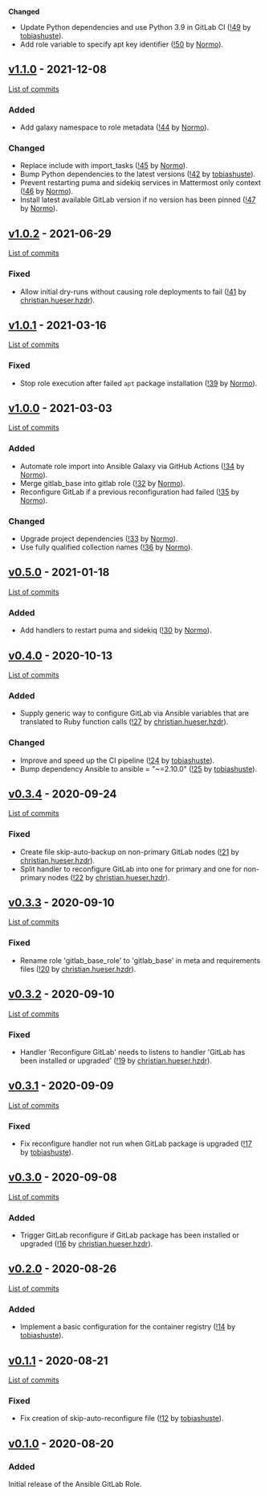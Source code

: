 **Changed**

- Update Python dependencies and use Python 3.9 in GitLab CI
  ([!49](https://gitlab.com/hifis/ansible/gitlab-role/-/merge_requests/49)
  by [tobiashuste](https://gitlab.com/tobiashuste)).
- Add role variable to specify apt key identifier
  ([!50](https://gitlab.com/hifis/ansible/gitlab-role/-/merge_requests/50)
  by [Normo](https://gitlab.com/Normo)).

## [v1.1.0](https://github.com/hifis-net/ansible-role-gitlab/releases/tag/v1.1.0) - 2021-12-08

[List of commits](https://github.com/hifis-net/ansible-role-gitlab/compare/v1.0.2...v1.1.0)

### Added

- Add galaxy namespace to role metadata
  ([!44](https://gitlab.com/hifis/ansible/gitlab-role/-/merge_requests/44)
  by [Normo](https://gitlab.com/Normo)).

### Changed

- Replace include with import_tasks
  ([!45](https://gitlab.com/hifis/ansible/gitlab-role/-/merge_requests/45)
  by [Normo](https://gitlab.com/Normo)).
- Bump Python dependencies to the latest versions
  ([!42](https://gitlab.com/hifis/ansible/gitlab-role/-/merge_requests/42)
  by [tobiashuste](https://gitlab.com/tobiashuste)).
- Prevent restarting puma and sidekiq services in Mattermost only context
  ([!46](https://gitlab.com/hifis/ansible/gitlab-role/-/merge_requests/46)
  by [Normo](https://gitlab.com/Normo)).
- Install latest available GitLab version if no version has been pinned
  ([!47](https://gitlab.com/hifis/ansible/gitlab-role/-/merge_requests/47)
  by [Normo](https://gitlab.com/Normo)).

## [v1.0.2](https://github.com/hifis-net/ansible-role-gitlab/releases/tag/v1.0.2) - 2021-06-29

[List of commits](https://github.com/hifis-net/ansible-role-gitlab/compare/v1.0.1...v1.0.2)

### Fixed

- Allow initial dry-runs without causing role deployments to fail
  ([!41](https://gitlab.com/hifis/ansible/gitlab-role/-/merge_requests/41)
  by [christian.hueser.hzdr](https://gitlab.com/christian.hueser.hzdr)).

## [v1.0.1](https://github.com/hifis-net/ansible-role-gitlab/releases/tag/v1.0.1) - 2021-03-16

[List of commits](https://github.com/hifis-net/ansible-role-gitlab/compare/v1.0.0...v1.0.1)

### Fixed

- Stop role execution after failed ``apt`` package installation
  ([!39](https://gitlab.com/hifis/ansible/gitlab-role/-/merge_requests/39)
  by [Normo](https://gitlab.com/Normo)).

## [v1.0.0](https://github.com/hifis-net/ansible-role-gitlab/releases/tag/v1.0.0) - 2021-03-03

[List of commits](https://github.com/hifis-net/ansible-role-gitlab/compare/v0.5.0...v1.0.0)

### Added

- Automate role import into Ansible Galaxy via GitHub Actions
  ([!34](https://gitlab.com/hifis/ansible/gitlab-role/-/merge_requests/34)
  by [Normo](https://gitlab.com/Normo)).
- Merge gitlab_base into gitlab role
  ([!32](https://gitlab.com/hifis/ansible/gitlab-role/-/merge_requests/32)
  by [Normo](https://gitlab.com/Normo)).
- Reconfigure GitLab if a previous reconfiguration had failed
  ([!35](https://gitlab.com/hifis/ansible/gitlab-role/-/merge_requests/35)
  by [Normo](https://gitlab.com/Normo)).

### Changed

- Upgrade project dependencies
  ([!33](https://gitlab.com/hifis/ansible/gitlab-role/-/merge_requests/33)
  by [Normo](https://gitlab.com/Normo)).
- Use fully qualified collection names
  ([!36](https://gitlab.com/hifis/ansible/gitlab-role/-/merge_requests/36)
  by [Normo](https://gitlab.com/Normo)).

## [v0.5.0](https://github.com/hifis-net/ansible-role-gitlab/releases/tag/v0.5.0) - 2021-01-18

[List of commits](https://github.com/hifis-net/ansible-role-gitlab/compare/v0.4.0...v0.5.0)

### Added

- Add handlers to restart puma and sidekiq
  ([!30](https://gitlab.com/hifis/ansible/gitlab-role/-/merge_requests/30)
  by [Normo](https://gitlab.com/Normo)).

## [v0.4.0](https://github.com/hifis-net/ansible-role-gitlab/releases/tag/v0.4.0) - 2020-10-13

[List of commits](https://github.com/hifis-net/ansible-role-gitlab/compare/v0.3.4...v0.4.0)

### Added

- Supply generic way to configure GitLab via Ansible variables that are translated to Ruby function calls
  ([!27](https://gitlab.com/hifis/ansible/gitlab-role/-/merge_requests/27)
  by [christian.hueser.hzdr](https://gitlab.com/christian.hueser.hzdr)).

### Changed

- Improve and speed up the CI pipeline
  ([!24](https://gitlab.com/hifis/ansible/gitlab-role/-/merge_requests/24)
  by [tobiashuste](https://gitlab.com/tobiashuste)).
- Bump dependency Ansible to ansible = "~=2.10.0"
  ([!25](https://gitlab.com/hifis/ansible/gitlab-role/-/merge_requests/25)
  by [tobiashuste](https://gitlab.com/tobiashuste)).

## [v0.3.4](https://github.com/hifis-net/ansible-role-gitlab/releases/tag/v0.3.4) - 2020-09-24

[List of commits](https://github.com/hifis-net/ansible-role-gitlab/compare/v0.3.3...v0.3.4)

### Fixed

- Create file skip-auto-backup on non-primary GitLab nodes
  ([!21](https://gitlab.com/hifis/ansible/gitlab-role/-/merge_requests/21)
  by [christian.hueser.hzdr](https://gitlab.com/christian.hueser.hzdr)).
- Split handler to reconfigure GitLab into one for primary and one for non-primary nodes
  ([!22](https://gitlab.com/hifis/ansible/gitlab-role/-/merge_requests/22)
  by [christian.hueser.hzdr](https://gitlab.com/christian.hueser.hzdr)).

## [v0.3.3](https://github.com/hifis-net/ansible-role-gitlab/releases/tag/v0.3.3) - 2020-09-10

[List of commits](https://github.com/hifis-net/ansible-role-gitlab/compare/v0.3.2...v0.3.3)

### Fixed

- Rename role 'gitlab_base_role' to 'gitlab_base' in meta and requirements files
  ([!20](https://gitlab.com/hifis/ansible/gitlab-role/-/merge_requests/20)
  by [christian.hueser.hzdr](https://gitlab.com/christian.hueser.hzdr)).

## [v0.3.2](https://github.com/hifis-net/ansible-role-gitlab/releases/tag/v0.3.2) - 2020-09-10

[List of commits](https://github.com/hifis-net/ansible-role-gitlab/compare/v0.3.1...v0.3.2)

### Fixed

- Handler 'Reconfigure GitLab' needs to listens to handler 'GitLab has been installed or upgraded'
  ([!19](https://gitlab.com/hifis/ansible/gitlab-role/-/merge_requests/19)
  by [christian.hueser.hzdr](https://gitlab.com/christian.hueser.hzdr)).

## [v0.3.1](https://github.com/hifis-net/ansible-role-gitlab/releases/tag/v0.3.1) - 2020-09-09

[List of commits](https://github.com/hifis-net/ansible-role-gitlab/compare/v0.3.0...v0.3.1)

### Fixed

- Fix reconfigure handler not run when GitLab package is upgraded
  ([!17](https://gitlab.com/hifis/ansible/gitlab-role/-/merge_requests/17)
  by [tobiashuste](https://gitlab.com/tobiashuste)).

## [v0.3.0](https://github.com/hifis-net/ansible-role-gitlab/releases/tag/v0.3.0) - 2020-09-08

[List of commits](https://github.com/hifis-net/ansible-role-gitlab/compare/v0.2.0...v0.3.0)

### Added

- Trigger GitLab reconfigure if GitLab package has been installed or upgraded
  ([!16](https://gitlab.com/hifis/ansible/gitlab-role/-/merge_requests/16)
  by [christian.hueser.hzdr](https://gitlab.com/christian.hueser.hzdr)).

## [v0.2.0](https://github.com/hifis-net/ansible-role-gitlab/releases/tag/v0.2.0) - 2020-08-26

[List of commits](https://github.com/hifis-net/ansible-role-gitlab/compare/v0.1.1...v0.2.0)

### Added

- Implement a basic configuration for the container registry
  ([!14](https://gitlab.com/hifis/ansible/gitlab-role/-/merge_requests/14)
  by [tobiashuste](https://gitlab.com/tobiashuste)).

## [v0.1.1](https://github.com/hifis-net/ansible-role-gitlab/releases/tag/v0.1.1) - 2020-08-21

[List of commits](https://github.com/hifis-net/ansible-role-gitlab/compare/v0.1.0...v0.1.1)

### Fixed

- Fix creation of skip-auto-reconfigure file
  ([!12](https://gitlab.com/hifis/ansible/gitlab-role/-/merge_requests/12)
  by [tobiashuste](https://gitlab.com/tobiashuste)).

## [v0.1.0](https://github.com/hifis-net/ansible-role-gitlab/releases/tag/v0.1.0) - 2020-08-20

### Added

Initial release of the Ansible GitLab Role.
